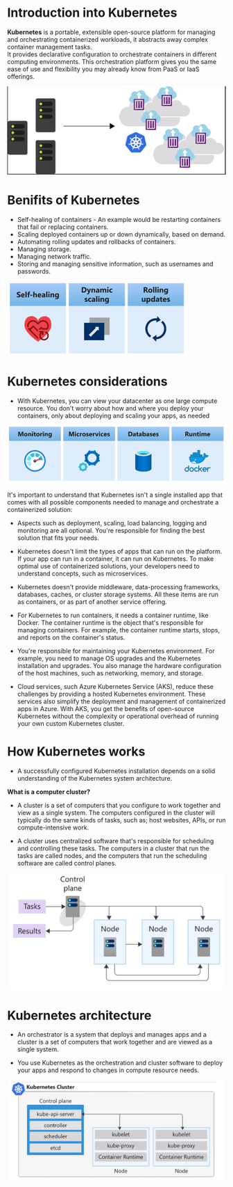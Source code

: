 # Introduction into Kubernetes

**Kubernetes** is a portable, extensible open-source platform for managing and orchestrating containerized workloads, it abstracts away complex container management tasks.  
It provides declarative configuration to orchestrate containers in different computing environments.  This orchestration platform gives you the same ease of use and flexibility you may already know from PaaS or IaaS offerings.

![Kubernetes](_images/k1.png)

# Benifits of Kubernetes

- Self-healing of containers - An example would be restarting containers that fail or replacing containers.
- Scaling deployed containers up or down dynamically, based on demand.
- Automating rolling updates and rollbacks of containers.
- Managing storage.
- Managing network traffic.
- Storing and managing sensitive information, such as usernames and passwords.

![Benifits](_images/k2.png)

# Kubernetes considerations
- With Kubernetes, you can view your datacenter as one large compute resource. You don't worry about how and where you deploy your containers, only about deploying and scaling your apps, as needed

![Considerations](_images/k3.png)

It's important to understand that Kubernetes isn't a single installed app that comes with all possible components needed to manage and orchestrate a containerized solution:

- Aspects such as deployment, scaling, load balancing, logging and monitoring are all optional. You're responsible for finding the best solution that fits your needs.

- Kubernetes doesn't limit the types of apps that can run on the platform. If your app can run in a container, it can run on Kubernetes. To make optimal use of containerized solutions, your developers need to understand concepts, such as microservices.

- Kubernetes doesn't provide middleware, data-processing frameworks, databases, caches, or cluster storage systems. All these items are run as containers, or as part of another service offering.

- For Kubernetes to run containers, it needs a container runtime, like Docker. The container runtime is the object that's responsible for managing containers. For example, the container runtime starts, stops, and reports on the container's status.

- You're responsible for maintaining your Kubernetes environment. For example, you need to manage OS upgrades and the Kubernetes installation and upgrades. You also manage the hardware configuration of the host machines, such as networking, memory, and storage.

- Cloud services, such Azure Kubernetes Service (AKS), reduce these challenges by providing a hosted Kubernetes environment. These services also simplify the deployment and management of containerized apps in Azure. With AKS, you get the benefits of open-source Kubernetes without the complexity or operational overhead of running your own custom Kubernetes cluster.

# How Kubernetes works
- A successfully configured Kubernetes installation depends on a solid understanding of the Kubernetes system architecture. 

**What is a computer cluster?**

- A cluster is a set of computers that you configure to work together and view as a single system. The computers configured in the cluster will typically do the same kinds of tasks, such as; host websites, APIs, or run compute-intensive work.

- A cluster uses centralized software that's responsible for scheduling and controlling these tasks. The computers in a cluster that run the tasks are called nodes, and the computers that run the scheduling software are called control planes.

![How](_images/k4.png)

# Kubernetes architecture

- An orchestrator is a system that deploys and manages apps and a cluster is a set of computers that work together and are viewed as a single system. 

- You use Kubernetes as the orchestration and cluster software to deploy your apps and respond to changes in compute resource needs.

![Arch](_images/k5.png)











